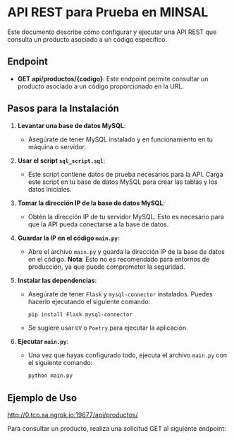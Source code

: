 # API REST para Prueba en MINSAL

Este documento describe cómo configurar y ejecutar una API REST que consulta un producto asociado a un código específico.

## Endpoint

- **GET api/productos/{codigo}**: Este endpoint permite consultar un producto asociado a un código proporcionado en la URL.

## Pasos para la Instalación

1. **Levantar una base de datos MySQL**:
   - Asegúrate de tener MySQL instalado y en funcionamiento en tu máquina o servidor.

2. **Usar el script `sql_script.sql`**:
   - Este script contiene datos de prueba necesarios para la API. Carga este script en tu base de datos MySQL para crear las tablas y los datos iniciales.

3. **Tomar la dirección IP de la base de datos MySQL**:
   - Obtén la dirección IP de tu servidor MySQL. Esto es necesario para que la API pueda conectarse a la base de datos.

4. **Guardar la IP en el código `main.py`**:
   - Abre el archivo `main.py` y guarda la dirección IP de la base de datos en el código. **Nota**: Esto no es recomendado para entornos de producción, ya que puede comprometer la seguridad.

5. **Instalar las dependencias**:
   - Asegúrate de tener `Flask` y `mysql-connector` instalados. Puedes hacerlo ejecutando el siguiente comando:
     ```bash
     pip install Flask mysql-connector
     ```
   - Se sugiere usar `UV` o  `Poetry` para ejecutar la aplicación.

6. **Ejecutar `main.py`**:
   - Una vez que hayas configurado todo, ejecuta el archivo `main.py` con el siguiente comando:
     ```bash
     python main.py
     ```


## Ejemplo de Uso

http://0.tcp.sa.ngrok.io:19677/api/productos/

Para consultar un producto, realiza una solicitud GET al siguiente endpoint:

